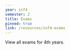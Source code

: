```yaml
---
year: inf4
semester: 2
title: Exams
pinned: true
link: /resources/inf4-exams
---
```

View all exams for 4th years.
